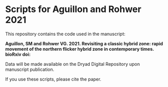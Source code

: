 # Scripts for Aguillon and Rohwer 2021


This repository contains the code used in the manuscript:

**Aguillon, SM and Rohwer VG. 2021. Revisiting a classic hybrid zone: rapid movement of the northern flicker hybrid zone in contemporary times. bioRxiv doi:**

Data will be made available on the Dryad Digital Repository upon manuscript publication.

If you use these scripts, please cite the paper. 
